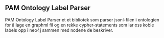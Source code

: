## PAM Ontology Label Parser
PAM Ontology Label Parser et et bibliotek som parser jsonl-filen i ontologien for å lage en graphml fil og en rekke cypher-statements som lar oss koble labels opp i neo4j sammen med nodene de beskriver.
